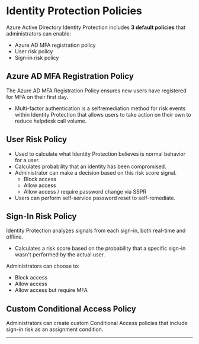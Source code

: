 # Identity Protection Policies

Azure Active Directory Identity Protection includes **3 default policies** that administrators can enable:
- Azure AD MFA registration policy
- User risk policy
- Sign-in risk policy

## Azure AD MFA Registration Policy
The Azure AD MFA Registration Policy ensures new users have registered for MFA on their first day.
- Multi-factor authentication is a selfremediation method for risk events within Identity Protection that allows users to take action on their own to reduce helpdesk call volume.


## User Risk Policy
- Used to calculate what Identity Protection believes is normal behavior for a user.
- Calculates probability that an identity has been compromised.
- Administrator can make a decision based on this risk score signal.
    - Block access
    - Allow access
    - Allow access / require password change via SSPR
- Users can perform self-service password reset to self-remediate.

## Sign-In Risk Policy
Identity Protection analyzes signals from each sign-in, both real-time and offline.
- Calculates a risk score based on the probability that a specific sign-in wasn't performed by the actual user.

Administrators can choose to:
- Block access
- Allow access
- Allow access but require MFA

## Custom Conditional Access Policy
Administrators can create custom Conditional Access policies that include sign-in risk as an assignment condition. 

***